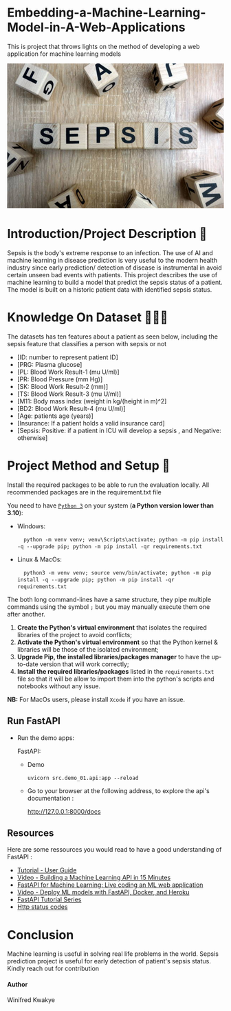 # Embedding-a-Machine-Learning-Model-in-A-Web-Applications
This is project that throws lights on the method of developing a web application for machine learning models


<img alt="Sepsis Prediction Project" src="sepsis.jpg"> </img>

# Introduction/Project Description 🎰

Sepsis is the body's extreme response to an infection. The use of AI and machine learning in disease prediction is very useful to the modern health industry since early prediction/ detection of disease is instrumental in avoid certain unseen bad events with patients. This project describes the use of machine learning to build a model that predict the sepsis status of a patient. The model is built on a historic patient data with identified sepsis status.
# Knowledge On Dataset 👨🏽‍💻
The datasets has ten features about a patient as seen below, including the sepsis feature that classifies a person with sepsis or not
- [ID: number to represent patient ID]
- [PRG: Plasma glucose]
- [PL: Blood Work Result-1 (mu U/ml)]
- [PR: Blood Pressure (mm Hg)]
- [SK: Blood Work Result-2 (mm)]
- [TS: Blood Work Result-3 (mu U/ml)]
- [M11: Body mass index (weight in kg/(height in m)^2]
- [BD2: Blood Work Result-4 (mu U/ml)]
- [Age: patients age (years)]
- [Insurance: If a patient holds a valid insurance card]
- [Sepsis: Positive: if a patient in ICU will develop a sepsis , and Negative: otherwise]

# Project Method and Setup 🚀
Install the required packages to be able to run the evaluation locally. All recommended packages are in the requirement.txt file

You need to have [`Python 3`](https://www.python.org/) on your system (**a Python version lower than 3.10**):

- Windows:
        
        python -m venv venv; venv\Scripts\activate; python -m pip install -q --upgrade pip; python -m pip install -qr requirements.txt  

- Linux & MacOs:
        
        python3 -m venv venv; source venv/bin/activate; python -m pip install -q --upgrade pip; python -m pip install -qr requirements.txt  

The both long command-lines have a same structure, they pipe multiple commands using the symbol ` ; ` but you may manually execute them one after another.

1. **Create the Python's virtual environment** that isolates the required libraries of the project to avoid conflicts;
2. **Activate the Python's virtual environment** so that the Python kernel & libraries will be those of the isolated environment;
3. **Upgrade Pip, the installed libraries/packages manager** to have the up-to-date version that will work correctly;
4. **Install the required libraries/packages** listed in the `requirements.txt` file so that it will be allow to import them into the python's scripts and notebooks without any issue.

**NB:** For MacOs users, please install `Xcode` if you have an issue.

## Run FastAPI

- Run the demo apps:
        
  FastAPI:
    
    - Demo

          uvicorn src.demo_01.api:app --reload 

    <!-- - Salary prediction

          uvicorn src.salary.api:app --reload  -->


  - Go to your browser at the following address, to explore the api's documentation :
        
      http://127.0.0.1:8000/docs
## Resources
Here are some ressources you would read to have a good understanding of FastAPI :
- [Tutorial - User Guide](https://fastapi.tiangolo.com/tutorial/)
- [Video - Building a Machine Learning API in 15 Minutes ](https://youtu.be/C82lT9cWQiA)
- [FastAPI for Machine Learning: Live coding an ML web application](https://www.youtube.com/watch?v=_BZGtifh_gw)
- [Video - Deploy ML models with FastAPI, Docker, and Heroku ](https://www.youtube.com/watch?v=h5wLuVDr0oc)
- [FastAPI Tutorial Series](https://www.youtube.com/watch?v=tKL6wEqbyNs&list=PLShTCj6cbon9gK9AbDSxZbas1F6b6C_Mx)
- [Http status codes](https://www.linkedin.com/feed/update/urn:li:activity:7017027658400063488?utm_source=share&utm_medium=member_desktop)

# Conclusion
Machine learning is useful in solving real life problems in the world. Sepsis prediction project is useful for early detection of patient's sepsis status. Kindly reach out for contribution 

#### Author
Winifred Kwakye
